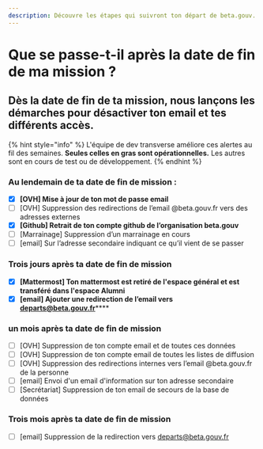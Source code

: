 ```yaml
---
description: Découvre les étapes qui suivront ton départ de beta.gouv.
---
```


# Que se passe-t-il après la date de fin de ma mission ?

## Dès la date de fin de ta mission, nous lançons les démarches pour désactiver ton email et tes différents accès.

{% hint style="info" %}
L'équipe de dev transverse améliore ces alertes au fil des semaines. **Seules celles en gras sont opérationnelles.** Les autres sont en cours de test ou de développement.
{% endhint %}

### Au lendemain de ta date de fin de mission : 

* [x] **\[OVH\] Mise à jour de ton mot de passe email**
* [ ] \[OVH\] Suppression des redirections de l’email @beta.gouv.fr vers des adresses externes
* [x] **\[Github\] Retrait de ton compte github de l’organisation beta.gouv**
* [ ] \[Marrainage\] Suppression d’un marrainage en cours
* [ ] \[email\] Sur l’adresse secondaire indiquant ce qu’il vient de se passer

### Trois jours après ta date de fin de mission <a id="Date-de-fin--J3-Job-tous-les-jours"></a>

* [x] **\[Mattermost\] Ton mattermost est retiré de l'espace général et est transféré dans l'espace Alumni**
* [x] **\[email\] Ajouter une redirection de l’email vers** [**departs@beta.gouv.fr**](mailto:departs@beta.gouv.fr)\*\*\*\*

### un mois après ta date de fin de mission <a id="Date-de-fin--J30-Job-tous-les-jours"></a>

* [ ] \[OVH\] Suppression de ton compte email et de toutes ces données
* [ ] \[OVH\] Suppression de ton compte email de toutes les listes de diffusion
* [ ] \[OVH\] Suppression des redirections internes vers l’email @beta.gouv.fr de la personne
* [ ] \[email\] Envoi d'un email d'information sur ton adresse secondaire
* [ ] \[Secrétariat\] Suppression de ton email de secours de la base de données

### Trois mois après ta date de fin de mission <a id="Date-de-fin--J90-Job-tous-les-jours"></a>

* [ ] \[email\] Suppression de la redirection vers [departs@beta.gouv.fr](mailto:departs@beta.gouv.fr)

